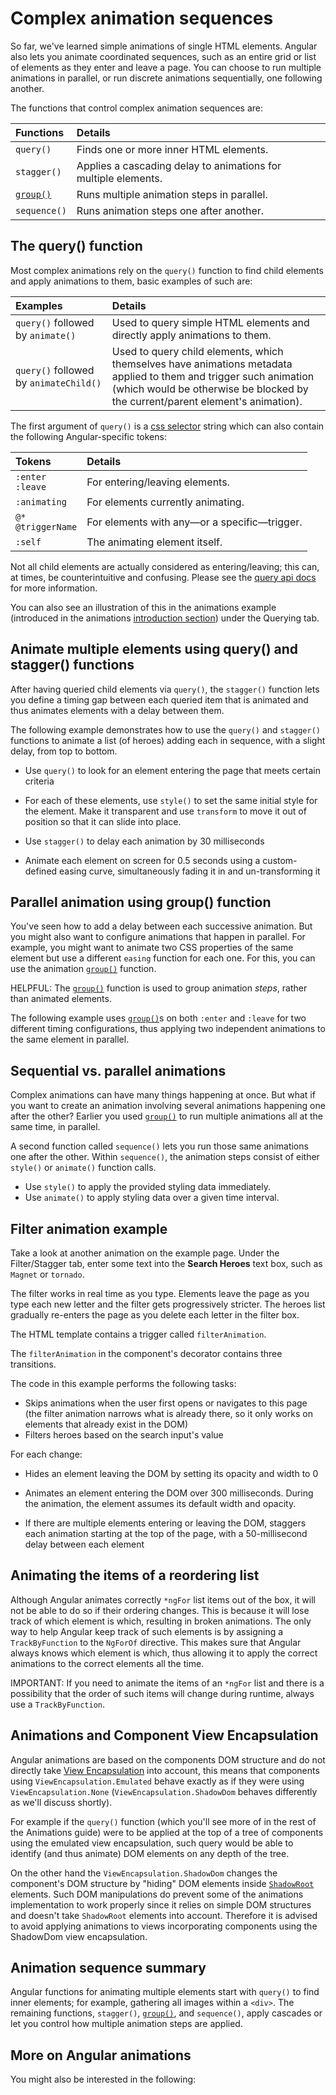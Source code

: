 # Complex animation sequences

So far, we've learned simple animations of single HTML elements.
Angular also lets you animate coordinated sequences, such as an entire grid or list of elements as they enter and leave a page.
You can choose to run multiple animations in parallel, or run discrete animations sequentially, one following another.

The functions that control complex animation sequences are:

| Functions                         | Details |
|:---                               |:---     |
| `query()`                         | Finds one or more inner HTML elements. |
| `stagger()`                       | Applies a cascading delay to animations for multiple elements. |
| [`group()`](api/animations/group) | Runs multiple animation steps in parallel. |
| `sequence()`                      | Runs animation steps one after another. |

## The query() function

Most complex animations rely on the `query()` function to find child elements and apply animations to them, basic examples of such are:

| Examples                               | Details |
|:---                                    |:---     |
| `query()` followed by `animate()`      | Used to query simple HTML elements and directly apply animations to them.                                                                                                                            |
| `query()` followed by `animateChild()` | Used to query child elements, which themselves have animations metadata applied to them and trigger such animation \(which would be otherwise be blocked by the current/parent element's animation\). |

The first argument of `query()` is a [css selector](https://developer.mozilla.org/docs/Web/CSS/CSS_Selectors) string which can also contain the following Angular-specific tokens:

| Tokens                     | Details |
|:---                        |:---     |
| `:enter` <br /> `:leave`   | For entering/leaving elements.               |
| `:animating`               | For elements currently animating.            |
| `@*` <br /> `@triggerName` | For elements with any—or a specific—trigger. |
| `:self`                    | The animating element itself.                |

<docs-callout title="Entering and Leaving Elements">

Not all child elements are actually considered as entering/leaving; this can, at times, be counterintuitive and confusing. Please see the [query api docs](api/animations/query#entering-and-leaving-elements) for more information.

You can also see an illustration of this in the animations example \(introduced in the animations [introduction section](guide/animations#about-this-guide)\) under the Querying tab.

</docs-callout>

## Animate multiple elements using query() and stagger() functions

After having queried child elements via `query()`, the `stagger()` function lets you define a timing gap between each queried item that is animated and thus animates elements with a delay between them.

The following example demonstrates how to use the `query()` and `stagger()` functions to animate a list \(of heroes\) adding each in sequence, with a slight delay, from top to bottom.

* Use `query()` to look for an element entering the page that meets certain criteria
* For each of these elements, use `style()` to set the same initial style for the element.
    Make it transparent and use `transform` to move it out of position so that it can slide into place.

* Use `stagger()` to delay each animation by 30 milliseconds
* Animate each element on screen for 0.5 seconds using a custom-defined easing curve, simultaneously fading it in and un-transforming it

<docs-code header="src/app/hero-list-page.component.ts" path="animations/src/app/hero-list-page.component.ts" visibleRegion="page-animations"/>

## Parallel animation using group() function

You've seen how to add a delay between each successive animation.
But you might also want to configure animations that happen in parallel.
For example, you might want to animate two CSS properties of the same element but use a different `easing` function for each one.
For this, you can use the animation [`group()`](api/animations/group) function.

HELPFUL: The [`group()`](api/animations/group) function is used to group animation *steps*, rather than animated elements.

The following example uses [`group()`](api/animations/group)s on both `:enter` and `:leave` for two different timing configurations, thus applying two independent animations to the same element in parallel.

<docs-code header="src/app/hero-list-groups.component.ts (excerpt)" path="animations/src/app/hero-list-groups.component.ts" visibleRegion="animationdef"/>

## Sequential vs. parallel animations

Complex animations can have many things happening at once.
But what if you want to create an animation involving several animations happening one after the other? Earlier you used [`group()`](api/animations/group) to run multiple animations all at the same time, in parallel.

A second function called `sequence()` lets you run those same animations one after the other.
Within `sequence()`, the animation steps consist of either `style()` or `animate()` function calls.

* Use `style()` to apply the provided styling data immediately.
* Use `animate()` to apply styling data over a given time interval.

## Filter animation example

Take a look at another animation on the example page.
Under the Filter/Stagger tab, enter some text into the **Search Heroes** text box, such as `Magnet` or `tornado`.

The filter works in real time as you type.
Elements leave the page as you type each new letter and the filter gets progressively stricter.
The heroes list gradually re-enters the page as you delete each letter in the filter box.

The HTML template contains a trigger called `filterAnimation`.

<docs-code header="src/app/hero-list-page.component.html" path="animations/src/app/hero-list-page.component.html" visibleRegion="filter-animations"/>

The `filterAnimation` in the component's decorator contains three transitions.

<docs-code header="src/app/hero-list-page.component.ts" path="animations/src/app/hero-list-page.component.ts" visibleRegion="filter-animations"/>

The code in this example performs the following tasks:

* Skips animations when the user first opens or navigates to this page \(the filter animation narrows what is already there, so it only works on elements that already exist in the DOM\)
* Filters heroes based on the search input's value

For each change:

* Hides an element leaving the DOM by setting its opacity and width to 0
* Animates an element entering the DOM over 300 milliseconds.
    During the animation, the element assumes its default width and opacity.

* If there are multiple elements entering or leaving the DOM, staggers each animation starting at the top of the page, with a 50-millisecond delay between each element

## Animating the items of a reordering list

Although Angular animates correctly `*ngFor` list items out of the box, it will not be able to do so if their ordering changes.
This is because it will lose track of which element is which, resulting in broken animations.
The only way to help Angular keep track of such elements is by assigning a `TrackByFunction` to the `NgForOf` directive.
This makes sure that Angular always knows which element is which, thus allowing it to apply the correct animations to the correct elements all the time.

IMPORTANT:
If you need to animate the items of an `*ngFor` list and there is a possibility that the order of such items will change during runtime, always use a `TrackByFunction`.

## Animations and Component View Encapsulation

Angular animations are based on the components DOM structure and do not directly take [View Encapsulation](/guide/components/styling#style-scoping) into account, this means that components using `ViewEncapsulation.Emulated` behave exactly as if they were using `ViewEncapsulation.None` (`ViewEncapsulation.ShadowDom` behaves differently as we'll discuss shortly).

For example if the `query()` function (which you'll see more of in the rest of the Animations guide) were to be applied at the top of a tree of components using the emulated view encapsulation, such query would be able to identify (and thus animate) DOM elements on any depth of the tree.

On the other hand the `ViewEncapsulation.ShadowDom` changes the component's DOM structure by "hiding" DOM elements inside [`ShadowRoot`](https://developer.mozilla.org/en-US/docs/Web/API/ShadowRoot) elements. Such DOM manipulations do prevent some of the animations implementation to work properly since it relies on simple DOM structures and doesn't take `ShadowRoot` elements into account. Therefore it is advised to avoid applying animations to views incorporating components using the ShadowDom view encapsulation.

## Animation sequence summary

Angular functions for animating multiple elements start with `query()` to find inner elements; for example, gathering all images within a `<div>`.
The remaining functions, `stagger()`, [`group()`](api/animations/group), and `sequence()`, apply cascades or let you control how multiple animation steps are applied.

## More on Angular animations

You might also be interested in the following:

<docs-pill-row>
  <docs-pill href="guide/animations" title="Introduction to Angular animations"/>
  <docs-pill href="guide/animations/transition-and-triggers" title="Transition and triggers"/>
  <docs-pill href="guide/animations/reusable-animations" title="Reusable animations"/>
  <docs-pill href="guide/animations/route-animations" title="Route transition animations"/>
</docs-pill-row>
